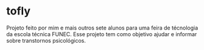 # tofly
Projeto feito por mim e mais outros sete alunos para uma feira de técnologia da escola técnica FUNEC. Esse projeto tem como objetivo ajudar e informar sobre transtornos psicológicos. 

